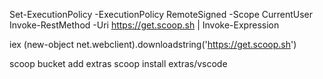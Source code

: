 Set-ExecutionPolicy -ExecutionPolicy RemoteSigned -Scope CurrentUser
Invoke-RestMethod -Uri https://get.scoop.sh | Invoke-Expression

iex (new-object net.webclient).downloadstring('https://get.scoop.sh')

scoop bucket add extras
scoop install extras/vscode
